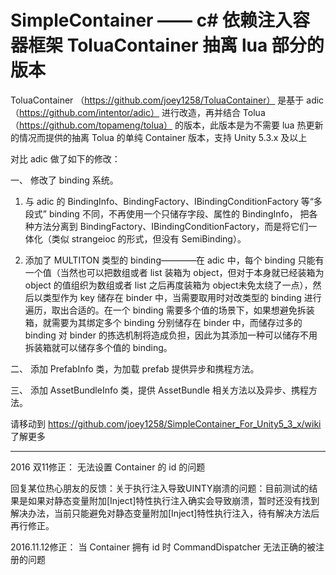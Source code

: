 # SimpleContainer —— c# 依赖注入容器框架 ToluaContainer 抽离 lua 部分的版本

ToluaContainer （https://github.com/joey1258/ToluaContainer） 是基于 adic （https://github.com/intentor/adic） 进行改造，再并结合 Tolua （https://github.com/topameng/tolua） 的版本，此版本是为不需要 lua 热更新的情况而提供的抽离 Tolua 的单纯 Container 版本，支持 Unity 5.3.x 及以上

对比 adic 做了如下的修改：



一、 修改了 binding 系统。

1. 与 adic 的 BindingInfo、BindingFactory、IBindingConditionFactory 等“多段式” binding 不同，不再使用一个只储存字段、属性的 BindingInfo， 把各种方法分离到 BindingFactory、IBindingConditionFactory，而是将它们一体化（类似 strangeioc 的形式，但没有 SemiBinding）。

2. 添加了 MULTITON 类型的 binding————在 adic 中，每个 binding 只能有一个值（当然也可以把数组或者 list 装箱为 object，但对于本身就已经装箱为 object 的值组织为数组或者 list 之后再度装箱为 object未免太绕了一点），然后以类型作为 key 储存在 binder 中，当需要取用时对改类型的 binding 进行遍历，取出合适的。在一个 binding 需要多个值的场景下，如果想避免拆装箱，就需要为其绑定多个 binding 分别储存在 binder 中，而储存过多的 binding 对 binder 的拣选机制将造成负担，因此为其添加一种可以储存不用拆装箱就可以储存多个值的 binding。

二、 添加 PrefabInfo 类，为加载 prefab 提供异步和携程方法。

三、 添加 AssetBundleInfo 类，提供 AssetBundle 相关方法以及异步、携程方法。

请移动到 https://github.com/joey1258/SimpleContainer_For_Unity5_3_x/wiki 了解更多


*****************************************************************************
2016 双11修正：
无法设置 Container 的 id 的问题

回复某位热心朋友的反馈：关于执行注入导致UINTY崩溃的问题：目前测试的结果是如果对静态变量附加[Inject]特性执行注入确实会导致崩溃，暂时还没有找到解决办法，当前只能避免对静态变量附加[Inject]特性执行注入，待有解决方法后再行修正。

2016.11.12修正：
当 Container 拥有 id 时 CommandDispatcher 无法正确的被注册的问题
